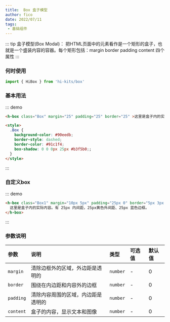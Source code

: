```yaml
---
title:  Box 盒子模型
author: fico
date: 2022/07/11
tags:
 - 基础组件
---
```


::: tip
盒子模型(Box Modal)： 把HTML页面中的元素看作是一个矩形的盒子，也就是一个盛装内容的容器。每个矩形包括：margin border padding content 四个属性
:::
### 何时使用

```ts
import { HiBox } from 'hi-kits/box'
```

### 基本用法

::: demo
```html
<h-box class="Box" margin="25" padding="25" border="25" >这里是盒子内的实际内容。有 25px 内间距，25px 绿色外间距、25px 蓝色边框。</h-box>

<style>
  .Box {
    background-color: #90eedb;
    border-style: dashed;
    border-color: #91c1f4;
    box-shadow: 0 0 0px 25px #b3f5b0;;
  }
</style>
```
:::

### 自定义box

::: demo
```html
<h-box class="Box1" margin="10px 5px" padding="25px 0" border="5px 3px 4px">
  这里是盒子内的实际内容。有 25px 内间距，25px黄色外间距、25px 蓝色边框。
</h-box>
```
:::
<style>
  .Box1 {
    background-color: #bababa;
    border-style: dashed;
    border-color: #1890ff;
    box-shadow: 0 0 0px 25px #f4e02b;
  }
</style>
### 参数说明

|参数|说明|类型|可选值|默认值
|:--|:--|:--|:-----|:---
| `margin` | 清除边框外的区域，外边距是透明的	| `number` | - | 0
| `border` | 围绕在内边距和内容外的边框	| `number` | - | 0
| `padding` | 清除内容周围的区域，内边距是透明的	| `number` | - | 0
| `content` | 盒子的内容，显示文本和图像	| `number` | - | 0


